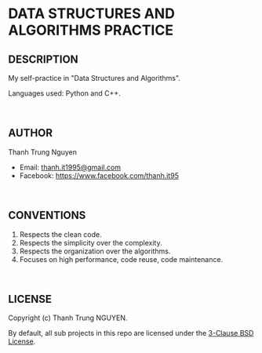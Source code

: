 # DATA STRUCTURES AND ALGORITHMS PRACTICE

## DESCRIPTION

My self-practice in "Data Structures and Algorithms".

Languages used: Python and C++.

&nbsp;

## AUTHOR

Thanh Trung Nguyen

- Email: thanh.it1995@gmail.com
- Facebook: <https://www.facebook.com/thanh.it95>

&nbsp;

## CONVENTIONS

1. Respects the clean code.
2. Respects the simplicity over the complexity.
3. Respects the organization over the algorithms.
4. Focuses on high performance, code reuse, code maintenance.

&nbsp;

## LICENSE

Copyright (c) Thanh Trung NGUYEN.

By default, all sub projects in this repo are licensed under the [3-Clause BSD License](LICENSE.txt).
